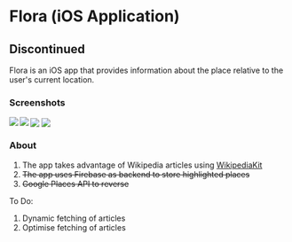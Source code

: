 # Flora (iOS Application)

## Discontinued

Flora is an iOS app that provides information about the place relative to the user's current location.

### Screenshots
<img align="left" src="Screenshots/screenshot-01.png" />
<img align="center" src="Screenshots/screenshot-02" />

<img align="left" src="Screenshots/screenshot-03.png" />
<img align="center" src="Screenshots/screenshot-04.png" />


### About
1. The app takes advantage of Wikipedia articles using [WikipediaKit](https://github.com/Raureif/WikipediaKit)
2. ~~The app uses Firebase as backend to store highlighted places~~
3. ~~Google Places API to reverse~~

To Do:
1. Dynamic fetching of articles
2. Optimise fetching of articles
